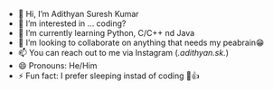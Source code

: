 - 👋 Hi, I’m Adithyan Suresh Kumar
- 👀 I’m interested in ... coding?
- 🌱 I’m currently learning Python, C/C++ nd Java
- 💞️ I’m looking to collaborate on anything that needs my peabrain😁
- 📫 You can reach out to me via Instagram (_.adithyan.sk._)
- 😄 Pronouns: He/Him
- ⚡ Fun fact: I prefer sleeping instad of coding 🫡👍

<!---
adithyansk-2002/adithyansk-2002 is a ✨ special ✨ repository because its `README.md` (this file) appears on your GitHub profile.
You can click the Preview link to take a look at your changes.
--->
